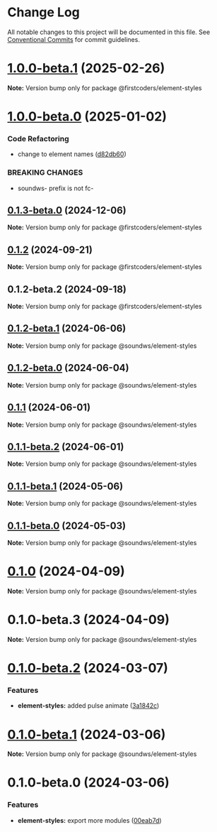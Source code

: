 # Change Log

All notable changes to this project will be documented in this file.
See [Conventional Commits](https://conventionalcommits.org) for commit guidelines.

# [1.0.0-beta.1](https://github.com/firstcoders/stemplayer-js-monorepo/compare/@firstcoders/element-styles@1.0.0-beta.0...@firstcoders/element-styles@1.0.0-beta.1) (2025-02-26)

**Note:** Version bump only for package @firstcoders/element-styles





# [1.0.0-beta.0](https://github.com/firstcoders/webcomponents/compare/@firstcoders/element-styles@0.1.3-beta.0...@firstcoders/element-styles@1.0.0-beta.0) (2025-01-02)


### Code Refactoring

* change to element names ([d82db60](https://github.com/firstcoders/webcomponents/commit/d82db60849a36ec518cb533a7aa9ba6d87423d51))


### BREAKING CHANGES

* soundws- prefix is not fc-





## [0.1.3-beta.0](https://github.com/firstcoders/webcomponents/compare/@firstcoders/element-styles@0.1.2...@firstcoders/element-styles@0.1.3-beta.0) (2024-12-06)

**Note:** Version bump only for package @firstcoders/element-styles





## [0.1.2](https://github.com/firstcoders/webcomponents/compare/@firstcoders/element-styles@0.1.2-beta.2...@firstcoders/element-styles@0.1.2) (2024-09-21)

**Note:** Version bump only for package @firstcoders/element-styles





## 0.1.2-beta.2 (2024-09-18)

**Note:** Version bump only for package @firstcoders/element-styles





## [0.1.2-beta.1](https://github.com/sound-ws/webcomponents/compare/@soundws/element-styles@0.1.2-beta.0...@soundws/element-styles@0.1.2-beta.1) (2024-06-06)

**Note:** Version bump only for package @soundws/element-styles





## [0.1.2-beta.0](https://github.com/sound-ws/webcomponents/compare/@soundws/element-styles@0.1.1...@soundws/element-styles@0.1.2-beta.0) (2024-06-04)

**Note:** Version bump only for package @soundws/element-styles





## [0.1.1](https://github.com/firstcoders/webcomponents/compare/@soundws/element-styles@0.1.1-beta.2...@soundws/element-styles@0.1.1) (2024-06-01)

**Note:** Version bump only for package @soundws/element-styles





## [0.1.1-beta.2](https://github.com/firstcoders/webcomponents/compare/@soundws/element-styles@0.1.1-beta.1...@soundws/element-styles@0.1.1-beta.2) (2024-06-01)

**Note:** Version bump only for package @soundws/element-styles





## [0.1.1-beta.1](https://github.com/firstcoders/webcomponents/compare/@soundws/element-styles@0.1.1-beta.0...@soundws/element-styles@0.1.1-beta.1) (2024-05-06)

**Note:** Version bump only for package @soundws/element-styles





## [0.1.1-beta.0](https://github.com/firstcoders/webcomponents/compare/@soundws/element-styles@0.1.0...@soundws/element-styles@0.1.1-beta.0) (2024-05-03)

**Note:** Version bump only for package @soundws/element-styles





# [0.1.0](https://github.com/firstcoders/webcomponents/compare/@soundws/element-styles@0.1.0-beta.3...@soundws/element-styles@0.1.0) (2024-04-09)

**Note:** Version bump only for package @soundws/element-styles





# 0.1.0-beta.3 (2024-04-09)

**Note:** Version bump only for package @soundws/element-styles





# [0.1.0-beta.2](https://github.com/firstcoders/monorepo/compare/@soundws/element-styles@0.1.0-beta.1...@soundws/element-styles@0.1.0-beta.2) (2024-03-07)


### Features

* **element-styles:** added pulse animate ([3a1842c](https://github.com/firstcoders/monorepo/commit/3a1842cf3bd291e6df7fd8219f3f1a9b0d8da87d))





# [0.1.0-beta.1](https://github.com/firstcoders/monorepo/compare/@soundws/element-styles@0.1.0-beta.0...@soundws/element-styles@0.1.0-beta.1) (2024-03-06)

**Note:** Version bump only for package @soundws/element-styles





# 0.1.0-beta.0 (2024-03-06)


### Features

* **element-styles:** export more modules ([00eab7d](https://github.com/firstcoders/monorepo/commit/00eab7d1d547e2a8232640b5fb217517be2c3bd6))

